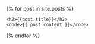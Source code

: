 {% for post in site.posts %}

    <h2>{{post.title}}</h2>
    <code>{{ post.content }}</code>

{% endfor %}
